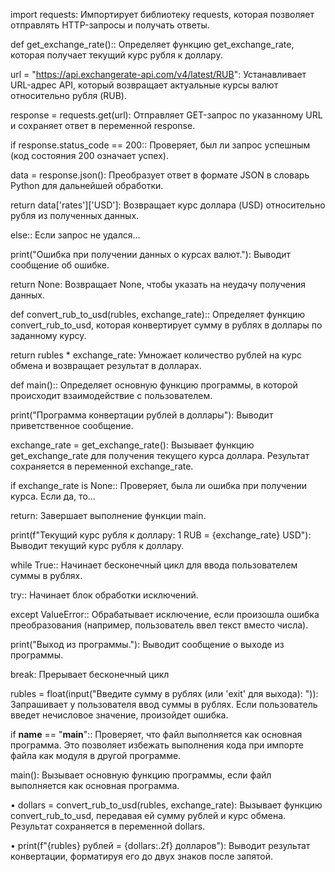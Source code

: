 import requests: Импортирует библиотеку requests, которая позволяет отправлять HTTP-запросы и получать ответы. 

def get_exchange_rate():: Определяет функцию get_exchange_rate, которая получает текущий курс рубля к доллару.

url = "https://api.exchangerate-api.com/v4/latest/RUB": Устанавливает URL-адрес API, который возвращает актуальные курсы валют относительно рубля (RUB).

response = requests.get(url): Отправляет GET-запрос по указанному URL и сохраняет ответ в переменной response.

if response.status_code == 200:: Проверяет, был ли запрос успешным (код состояния 200 означает успех).

data = response.json(): Преобразует ответ в формате JSON в словарь Python для дальнейшей обработки.

return data['rates']['USD']: Возвращает курс доллара (USD) относительно рубля из полученных данных.

else:: Если запрос не удался...

print("Ошибка при получении данных о курсах валют."): Выводит сообщение об ошибке.

return None: Возвращает None, чтобы указать на неудачу получения данных.

def convert_rub_to_usd(rubles, exchange_rate):: Определяет функцию convert_rub_to_usd, которая конвертирует сумму в рублях в доллары по заданному курсу.

return rubles * exchange_rate: Умножает количество рублей на курс обмена и возвращает результат в долларах.

def main():: Определяет основную функцию программы, в которой происходит взаимодействие с пользователем.

print("Программа конвертации рублей в доллары"): Выводит приветственное сообщение.

exchange_rate = get_exchange_rate(): Вызывает функцию get_exchange_rate для получения текущего курса доллара. Результат сохраняется в переменной exchange_rate.

if exchange_rate is None:: Проверяет, была ли ошибка при получении курса. Если да, то...

return: Завершает выполнение функции main.

print(f"Текущий курс рубля к доллару: 1 RUB = {exchange_rate} USD"): Выводит текущий курс рубля к доллару.

while True:: Начинает бесконечный цикл для ввода пользователем суммы в рублях.

try:: Начинает блок обработки исключений.

except ValueError:: Обрабатывает исключение, если произошла ошибка преобразования (например, пользователь ввел текст вместо числа).

print("Выход из программы."): Выводит сообщение о выходе из программы.

break: Прерывает бесконечный цикл

rubles = float(input("Введите сумму в рублях (или 'exit' для выхода): ")): Запрашивает у пользователя ввод суммы в рублях. Если пользователь введет нечисловое значение, произойдет ошибка.

if __name__ == "__main__":: Проверяет, что файл выполняется как основная программа. Это позволяет избежать выполнения кода при импорте файла как модуля в другой программе.

main(): Вызывает основную функцию программы, если файл выполняется как основная программа.

• dollars = convert_rub_to_usd(rubles, exchange_rate): Вызывает функцию convert_rub_to_usd, передавая ей сумму рублей и курс обмена. Результат сохраняется в переменной dollars.

• print(f"{rubles} рублей = {dollars:.2f} долларов"): Выводит результат конвертации, форматируя его до двух знаков после запятой.
